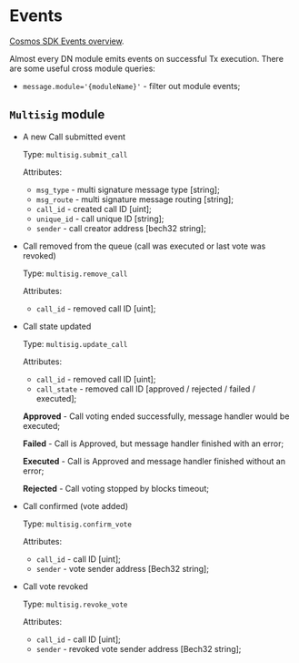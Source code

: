 # Events

[Cosmos SDK Events overview](https://docs.cosmos.network/master/core/events.html).

Almost every DN module emits events on successful Tx execution.
There are some useful cross module queries:

* `message.module='{moduleName}'` - filter out module events;

## `Multisig` module

* A new Call submitted event

    Type: `multisig.submit_call`
    
    Attributes:
    - `msg_type` - multi signature message type [string];
    - `msg_route` - multi signature message routing [string];
    - `call_id` - created call ID [uint];
    - `unique_id` - call unique ID [string];
    - `sender` - call creator address [bech32 string];

* Call removed from the queue (call was executed or last vote was revoked)

    Type: `multisig.remove_call`
    
    Attributes:
    - `call_id` - removed call ID [uint];
    
* Call state updated

    Type: `multisig.update_call`
    
    Attributes:
    - `call_id` - removed call ID [uint];
    - `call_state` - removed call ID [approved / rejected / failed / executed];
    
    **Approved** - Call voting ended successfully, message handler would be executed;
    
    **Failed** - Call is Approved, but message handler finished with an error;
    
    **Executed** - Call is Approved and message handler finished without an error;
    
    **Rejected** - Call voting stopped by blocks timeout;

* Call confirmed (vote added)

    Type: `multisig.confirm_vote`
    
    Attributes:
    - `call_id` - call ID [uint];
    - `sender` - vote sender address [Bech32 string];

* Call vote revoked

    Type: `multisig.revoke_vote`
    
    Attributes:
    - `call_id` - call ID [uint];
    - `sender` - revoked vote sender address [Bech32 string];